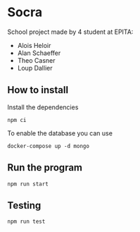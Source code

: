 # Socra

School project made by 4 student at EPITA:

- Alois Heloir
- Alan Schaeffer
- Theo Casner
- Loup Dallier

## How to install

Install the dependencies

```
npm ci
```

To enable the database you can use

```
docker-compose up -d mongo
```

## Run the program

```
npm run start
```

## Testing

```
npm run test
```

